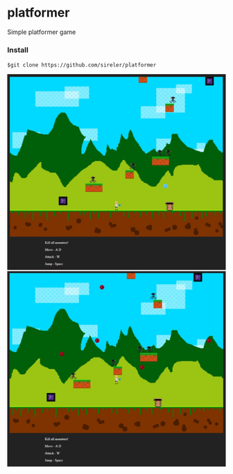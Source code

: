 # platformer

Simple platformer game

### Install
```
$git clone https://github.com/sireler/platformer
```

![Platformer](https://github.com/Sireler/Platformer/raw/master/git_img/platformer1.jpg)
![Platformer](https://github.com/Sireler/Platformer/raw/master/git_img/platformer2.jpg)
